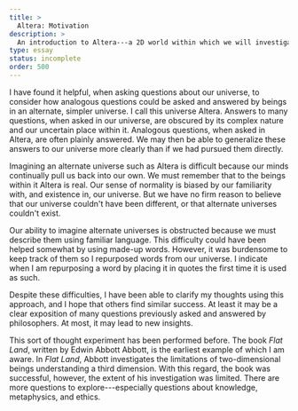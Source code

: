 ```yaml
---
title: >
  Altera: Motivation
description: >
  An introduction to Altera---a 2D world within which we will investigate many philosophical questions.
type: essay
status: incomplete
order: 500
---
```


I have found it helpful, when asking questions about our universe, to consider how analogous questions could be asked and answered by beings in an alternate, simpler universe.  I call this universe Altera.  Answers to many questions, when asked in our universe, are obscured by its complex nature and our uncertain place within it.  Analogous questions, when asked in Altera, are often plainly answered.  We may then be able to generalize these answers to our universe more clearly than if we had pursued them directly.

Imagining an alternate universe such as Altera is difficult because our minds continually pull us back into our own.  We must remember that to the beings within it Altera is real.  Our sense of normality is biased by our familiarity with, and existence in, our universe.  But we have no firm reason to believe that our universe couldn't have been different, or that alternate universes couldn't exist.

Our ability to imagine alternate universes is obstructed because we must describe them using familiar language.  This difficulty could have been helped somewhat by using made-up words. However, it was burdensome to keep track of them so I repurposed words from our universe.  I indicate when I am repurposing a word by placing it in quotes the first time it is used as such.

Despite these difficulties, I have been able to clarify my thoughts using this approach, and I hope that others find similar success.  At least it may be a clear exposition of many questions previously asked and answered by philosophers.  At most, it may lead to new insights.

This sort of thought experiment has been performed before.  The book *Flat Land*, written by Edwin Abbott Abbott, is the earliest example of which I am aware.  In *Flat Land*, Abbott investigates the limitations of two-dimensional beings understanding a third dimension.  With this regard, the book was successful, however, the extent of his investigation was limited.  There are more questions to explore---especially questions about knowledge, metaphysics, and ethics.
